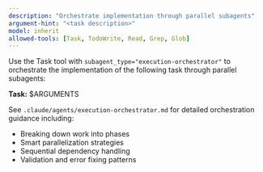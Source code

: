```yaml
---
description: "Orchestrate implementation through parallel subagents"
argument-hint: "<task description>"
model: inherit
allowed-tools: [Task, TodoWrite, Read, Grep, Glob]
---
```


Use the Task tool with `subagent_type="execution-orchestrator"` to orchestrate the implementation of the following task through parallel subagents:

**Task:** $ARGUMENTS

See `.claude/agents/execution-orchestrator.md` for detailed orchestration guidance including:

- Breaking down work into phases
- Smart parallelization strategies
- Sequential dependency handling
- Validation and error fixing patterns
